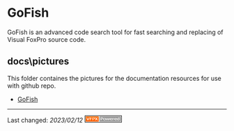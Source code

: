# GoFish

GoFish is an advanced code search tool for fast searching and replacing of Visual FoxPro source code.

## docs\pictures
This folder containes the pictures for the documentation resources for use with github repo.


- [GoFish](../GoFish.md)

----
Last changed: _2023/02/12_ ![Picture](./vfpxpoweredby_alternative.gif)